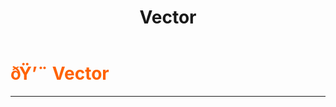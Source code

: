 ﻿---
lang: en-US
title: Vector
prev: Terrorist
next: Vulture
---

# <font color=#ff6201>ðŸ’¨ <b>Vector</b></font> <Badge text="Chaos" type="tip" vertical="middle"/>
---

